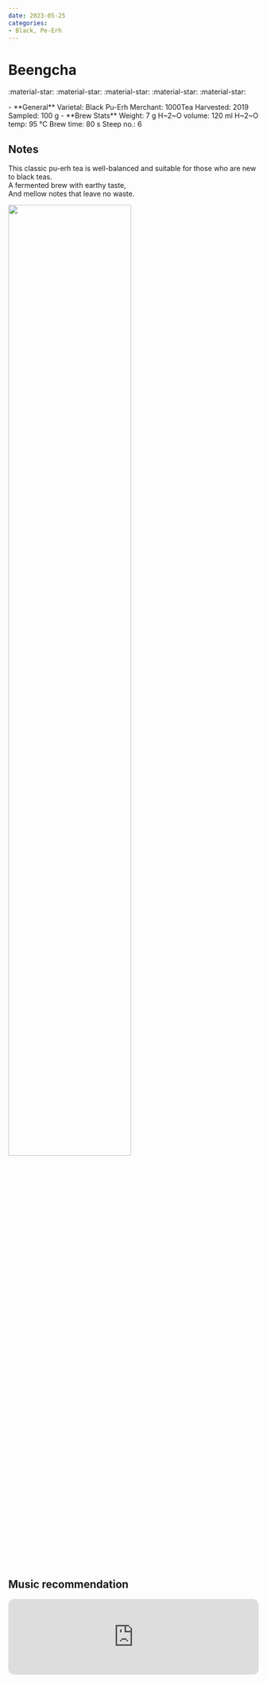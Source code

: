 ```yaml
---
date: 2023-05-25
categories:
- Black, Pe-Erh
---
```

# Beengcha

:material-star: :material-star: :material-star: :material-star: :material-star:

<div class="grid cards" markdown>
- **General**  
Varietal: Black Pu-Erh
Merchant: 1000Tea  
Harvested: 2019   
Sampled: 100 g  
- **Brew Stats**  
Weight: 7 g   
H~2~O volume: 120 ml  
H~2~O temp: 95 °C   
Brew time: 80 s  
Steep no.: 6  
</div>

## Notes
This classic pu-erh tea is well-balanced and suitable for those who are new to black teas.  
A fermented brew with earthy taste,  
And mellow notes that leave no waste.

<img src="/img/wheel/beengcha.svg" width="70%"></img>
<!-- more -->

## Music recommendation

<iframe style="border-radius:12px" src="https://open.spotify.com/embed/track/6qReWcyQMZLn8pRwin3r0u?utm_source=generator&theme=0" width="100%" height="152" frameBorder="0" allowfullscreen="" allow="autoplay; clipboard-write; encrypted-media; fullscreen; picture-in-picture" loading="lazy"></iframe>




<div style="visibility: hidden">
................................................................................................................................................................................................
</div>



